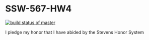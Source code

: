 # SSW-567-HW4
[![build status of master](https://travis-ci.com/BarlesCharkley75/SSW-567-HW4.svg?branch=main)](https://travis-ci.com/BarlesCharkley75/SSW-567-HW4)

I pledge my honor that I have abided by the Stevens Honor System
